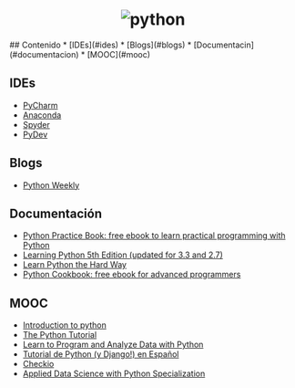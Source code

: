 <h1 align="center">
	<img src="https://www.python.org/static/img/python-logo@2x.png" alt="python">
	<br>
</h1>
## Contenido
* [IDEs](#ides)
* [Blogs](#blogs)
* [Documentacin](#documentacion)
* [MOOC](#mooc)

## IDEs
- [PyCharm](https://www.jetbrains.com/pycharm/)
- [Anaconda](http://damnwidget.github.io/anaconda/)
- [Spyder](https://github.com/spyder-ide/spyder)
- [PyDev](http://www.pydev.org/)

## Blogs
- [Python Weekly](http://www.pythonweekly.com)

## Documentación 
- [Python Practice Book: free ebook to learn practical programming with Python](http://anandology.com/python-practice-book/index.html)
- [Learning Python 5th Edition (updated for 3.3 and 2.7)](https://drive.google.com/file/d/0B2Y-n6IlHYliSXZxMk0xT0NSY1E/preview)
- [Learn Python the Hard Way](https://learnpythonthehardway.org/book/)
- [Python Cookbook: free ebook for advanced programmers](http://chimera.labs.oreilly.com/books/1230000000393/index.html)

## MOOC
- [Introduction to python](https://www.codecademy.com/learn/python)
- [The Python Tutorial](https://docs.python.org/3/tutorial/index.html)
- [Learn to Program and Analyze Data with Python](https://www.coursera.org/specializations/python)
- [Tutorial de Python (y Django!) en Español](http://tutorial.python.org.ar/)
- [Checkio](https://py.checkio.org/)
- [Applied Data Science with Python Specialization](https://www.coursera.org/specializations/data-science-python)
